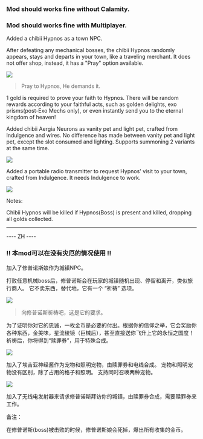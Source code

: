 ﻿### Mod should works fine without Calamity.

### Mod should works fine with Multiplayer.

Added a chibii Hypnos as a town NPC.

After defeating any mechanical bosses, the chibii Hypnos randomly appears, stays and departs in your town, like a traveling merchant.
It does not offer shop, instead, it has a "Pray" option available.

![](https://jesterromut.github.io/workshop/terramazing/praising.gif)

> Pray to Hypnos, He demands it.

1 gold is required to prove your faith to Hypnos. There will be random rewards according to your faithful acts, such as golden delights, exo prisms(post-Exo Mechs only), or even instantly send you to the eternal kingdom of heaven!

Added chibii Aergia Neurons as vanity pet and light pet, crafted from Indulgence and wires.
No difference has made between vanity pet and light pet, except the slot consumed and lighting.
Supports summoning 2 variants at the same time.

![](https://jesterromut.github.io/workshop/terramazing/aergiashow.gif)

Added a portable radio transmitter to request Hypnos' visit to your town, crafted from Indulgence. It needs Indulgence to work.

![](https://jesterromut.github.io/workshop/terramazing/broadcast.gif)

Notes:

Chibii Hypnos will be killed if Hypnos(Boss) is present and killed, dropping all golds collected.
<hr>

---- ZH ----
### !! 本mod可以在没有灾厄的情况使用 !!

加入了修普诺斯娘作为城镇NPC。

打败任意机械boss后，修普诺斯会在玩家的城镇随机出现、停留和离开，类似旅行商人。
它不卖东西，替代地，它有一个 “祈祷” 选项。


![](https://jesterromut.github.io/workshop/terramazing/praising.gif)

> 向修普诺斯祈祷吧，这是它的要求。

为了证明你对它的忠诚，一枚金币是必要的付出。根据你的信仰之举，它会奖励你各种东西，金美味，星流棱镜（巨械后），甚至直接送你飞升上它的永恒之国度！
祈祷后，你将得到“赎罪券”，用于特殊合成。

![](https://jesterromut.github.io/workshop/terramazing/aergiashow.gif)

加入了埃吉亚神经酱作为宠物和照明宠物，由赎罪券和电线合成。
宠物和照明宠物没有区别，除了占用的格子和照明。
支持同时召唤两种宠物。

![](https://jesterromut.github.io/workshop/terramazing/broadcast.gif)

加入了无线电发射器来请求修普诺斯拜访你的城镇，由赎罪券合成，需要赎罪券来工作。

备注：

在修普诺斯(boss)被击败的时候，修普诺斯娘会死掉，爆出所有收集的金币。